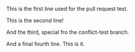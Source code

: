 This is the first line used for the pull request test.

This is the second line!

And the third, special fro the conflict-test branch.

And a final fourth line. This is it.
